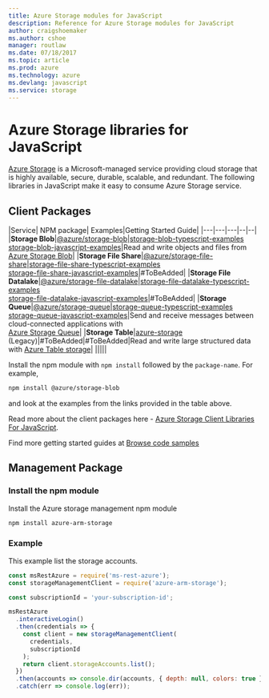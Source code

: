 ```yaml
---
title: Azure Storage modules for JavaScript
description: Reference for Azure Storage modules for JavaScript
author: craigshoemaker
ms.author: cshoe
manager: routlaw
ms.date: 07/18/2017
ms.topic: article
ms.prod: azure
ms.technology: azure
ms.devlang: javascript
ms.service: storage
---
```


# Azure Storage libraries for JavaScript

[Azure Storage](https://docs.microsoft.com/azure/storage/) is a Microsoft-managed service providing cloud storage that is highly available, secure, durable, scalable, and redundant. The following libraries in JavaScript make it easy to consume Azure Storage service.

## Client Packages

|Service| NPM package| Examples|Getting Started Guide|
|---|---|---|--|--|
|**Storage Blob**|[@azure/storage-blob](https://www.npmjs.com/package/@azure/storage-blob)|[storage-blob-typescript-examples](https://docs.microsoft.com/samples/azure/azure-sdk-for-js/storage-blob-typescript/)<br> [storage-blob-javascript-examples](https://docs.microsoft.com/samples/azure/azure-sdk-for-js/storage-blob-javascript/)|Read and write objects and files from [Azure Storage Blob](https://docs.microsoft.com/azure/storage/storage-nodejs-how-to-use-blob-storage)|
|**Storage File Share**|[@azure/storage-file-share](https://www.npmjs.com/package/@azure/storage-file-share)|[storage-file-share-typescript-examples](https://docs.microsoft.com/samples/azure/azure-sdk-for-js/storage-file-share-typescript/)<br> [storage-file-share-javascript-examples](https://docs.microsoft.com/samples/azure/azure-sdk-for-js/storage-file-share-javascript/)|#ToBeAdded|
|**Storage File Datalake**|[@azure/storage-file-datalake](https://www.npmjs.com/package/@azure/storage-file-datalake)|[storage-file-datalake-typescript-examples](https://docs.microsoft.com/samples/azure/azure-sdk-for-js/storage-file-datalake-typescript/)<br> [storage-file-datalake-javascript-examples](https://docs.microsoft.com/samples/azure/azure-sdk-for-js/storage-file-datalake-javascript/)|#ToBeAdded|
|**Storage Queue**|[@azure/storage-queue](https://www.npmjs.com/package/@azure/storage-queue)|[storage-queue-typescript-examples](https://docs.microsoft.com/samples/azure/azure-sdk-for-js/storage-queue-typescript/)<br> [storage-queue-javascript-examples](https://docs.microsoft.com/samples/azure/azure-sdk-for-js/storage-queue-javascript/)|Send and receive messages between cloud-connected applications with <br>[Azure Storage Queue](https://docs.microsoft.com/en-ca/azure/storage/queues/storage-quickstart-queues-nodejs)|
|**Storage Table**|[azure-storage](https://www.npmjs.com/package/azure-storage)<br>(Legacy)|#ToBeAdded|#ToBeAdded|Read and write large structured data with [Azure Table storage](https://docs.microsoft.com/azure/storage/storage-nodejs-how-to-use-table-storage)|
|||||

Install the npm module with `npm install` followed by the `package-name`. For example,
```bash
npm install @azure/storage-blob
```
and look at the examples from the links provided in the table above.

Read more about the client packages here - [Azure Storage Client Libraries For JavaScript](https://github.com/Azure/azure-sdk-for-js/tree/master/sdk/storage/).

Find more getting started guides at [Browse code samples](https://azure.microsoft.com/resources/samples/)

## Management Package

### Install the npm module 

Install the Azure storage management npm module

```bash
npm install azure-arm-storage
```

### Example

This example list the storage accounts.

```javascript
const msRestAzure = require('ms-rest-azure');
const storageManagementClient = require('azure-arm-storage');

const subscriptionId = 'your-subscription-id';

msRestAzure
  .interactiveLogin()
  .then(credentials => {
    const client = new storageManagementClient(
      credentials,
      subscriptionId
    );
    return client.storageAccounts.list();
  })
  .then(accounts => console.dir(accounts, { depth: null, colors: true }))
  .catch(err => console.log(err));
```
